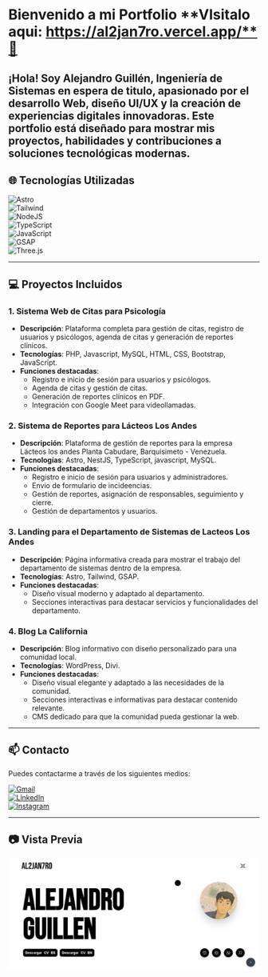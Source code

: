 # Bienvenido a mi Portfolio **VIsitalo aqui: https://al2jan7ro.vercel.app/**🚀

¡Hola! Soy **Alejandro Guillén**, Ingeniería de Sistemas en espera de titulo, apasionado por el **desarrollo Web**, diseño UI/UX y la creación de experiencias digitales innovadoras. Este portfolio está diseñado para mostrar mis proyectos, habilidades y contribuciones a soluciones tecnológicas modernas.  
---

## 🌐 Tecnologías Utilizadas

![Astro](https://img.shields.io/badge/astro-%232C2052.svg?style=for-the-badge&logo=astro&logoColor=white)  
![Tailwind](https://img.shields.io/badge/tailwindcss-%2338B2AC.svg?style=for-the-badge&logo=tailwind-css&logoColor=white)  
![NodeJS](https://img.shields.io/badge/node.js-%2343853D.svg?style=for-the-badge&logo=node.js&logoColor=white)  
![TypeScript](https://img.shields.io/badge/typescript-%23007ACC.svg?style=for-the-badge&logo=typescript&logoColor=white)  
![JavaScript](https://img.shields.io/badge/javascript-%23323330.svg?style=for-the-badge&logo=javascript&logoColor=F7DF1E)  
![GSAP](https://img.shields.io/badge/gsap-%235916FF.svg?style=for-the-badge&logo=gsap&logoColor=white)  
![Three.js](https://img.shields.io/badge/threejs-%23000000.svg?style=for-the-badge&logo=three.js&logoColor=white)  

---

## 💻 Proyectos Incluidos

### 1. Sistema Web de Citas para Psicología
- **Descripción**: Plataforma completa para gestión de citas, registro de usuarios y psicólogos, agenda de citas y generación de reportes clínicos.  
- **Tecnologías**: PHP, Javascript, MySQL, HTML, CSS, Bootstrap, JavaScript.  
- **Funciones destacadas**:  
  - Registro e inicio de sesión para usuarios y psicólogos.  
  - Agenda de citas y gestión de citas.
  - Generación de reportes clínicos en PDF.  
  - Integración con Google Meet para videollamadas.  

### 2. Sistema de Reportes para Lácteos Los Andes
- **Descripción**: Plataforma de gestión de reportes para la empresa Lácteos los andes Planta Cabudare, Barquisimeto - Venezuela.  
- **Tecnologías**: Astro, NestJS, TypeScript, javascript, MySQL.
- **Funciones destacadas**:  
  - Registro e inicio de sesión para usuarios y administradores.  
  - Envio de formulario de incideencias.
  - Gestión de reportes, asignación de responsables, seguimiento y cierre.  
  - Gestión de departamentos y usuarios.
 

### 3. Landing para el Departamento de Sistemas de Lacteos Los Andes
- **Descripción**: Página informativa creada para mostrar el trabajo del departamento de sistemas dentro de la empresa.  
- **Tecnologías**: Astro, Tailwind, GSAP.
- **Funciones destacadas**:  
  - Diseño visual moderno y adaptado al departamento.  
  - Secciones interactivas para destacar servicios y funcionalidades del departamento.  

### 4. Blog La California
- **Descripción**: Blog informativo con diseño personalizado para una comunidad local.  
- **Tecnologías**: WordPress, Divi.
- **Funciones destacadas**:  
  - Diseño visual elegante y adaptado a las necesidades de la comunidad.
  - Secciones interactivas e informativas para destacar contenido relevante.
  - CMS dedicado para que la comunidad pueda gestionar la web.  

---

## 📫 Contacto

Puedes contactarme a través de los siguientes medios:

<a href="mailto:ialejandrog15@gmail.com"><img src="https://img.shields.io/badge/Gmail-D14836?style=for-the-badge&logo=gmail&logoColor=white" alt="Gmail"/></a>  
<a href="https://www.linkedin.com/in/al2jan7ro"><img src="https://img.shields.io/badge/LinkedIn-%230077B5.svg?style=for-the-badge&logo=linkedin&logoColor=white" alt="LinkedIn"/></a>  
<a href="https://www.instagram.com/al2jan7ro/"><img src="https://img.shields.io/badge/Instagram-%23E4405F.svg?style=for-the-badge&logo=Instagram&logoColor=white" alt="Instagram"/></a>  

---

## 📷 Vista Previa

![Portfolio Preview](/public/default-og.webp)  


